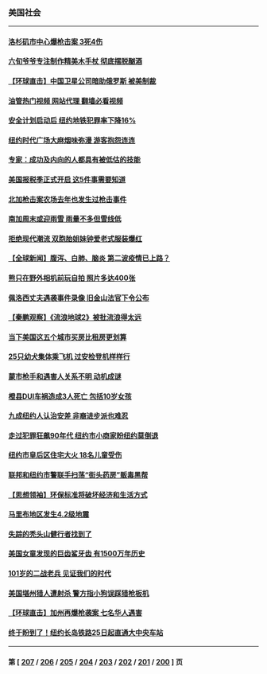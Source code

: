 ### 美国社会
---
#### [洛杉矶市中心爆枪击案 3死4伤](../../pages/ncid1078160/n13917382.md?01291645) 
#### [六旬爷爷专注制作精美木手杖 彻底摆脱酗酒](../../pages/ncid1078160/n13917114.md?01291645) 
#### [【环球直击】中国卫星公司暗助俄罗斯 被美制裁](../../pages/ncid1078160/n13916897.md?01291645) 
#### [油管热门视频 网站代理 翻墙必看视频](http://138.2.39.72:81/youtube.html?epic-marker?01291645)
#### [安全计划启动后 纽约地铁犯罪率下降16%](../../pages/ncid1078160/n13917081.md?01291645) 
#### [纽约时代广场大麻烟味弥漫 游客抱怨连连](../../pages/ncid1078160/n13917079.md?01291645) 
#### [专家：成功及内向的人都具有被低估的技能](../../pages/ncid1078160/n13917001.md?01291645) 
#### [美国报税季正式开启 这5件事需要知道](../../pages/ncid1078160/n13916947.md?01291645) 
#### [北加枪击案农场去年也发生过枪击事件](../../pages/ncid1078160/n13916957.md?01291645) 
#### [南加周末或迎雨雪 雨量不多但雪线低](../../pages/ncid1078160/n13916911.md?01291645) 
#### [拒绝现代潮流 双胞胎姐妹钟爱老式服装爆红](../../pages/ncid1078160/n13916529.md?01291645) 
#### [【全球新闻】腹泻、白肺、脑炎 第二波疫情已上路？](../../pages/ncid1078160/n13916633.md?01291645) 
#### [熊只在野外相机前玩自拍 照片多达400张](../../pages/ncid1078160/n13916614.md?01291645) 
#### [佩洛西丈夫遇袭事件录像  旧金山法官下令公布](../../pages/ncid1078160/n13916462.md?01291645) 
#### [【秦鹏观察】《流浪地球2》被批流浪得太远](../../pages/ncid1078160/n13916326.md?01291645) 
#### [当下美国这五个城市买房比租房更划算](../../pages/ncid1078160/n13916330.md?01291645) 
#### [25只幼犬集体乘飞机 过安检登机样样行](../../pages/ncid1078160/n13916381.md?01291645) 
#### [蒙市枪手和遇害人关系不明 动机成谜](../../pages/ncid1078160/n13916351.md?01291645) 
#### [橙县DUI车祸造成3人死亡 包括10岁女孩](../../pages/ncid1078160/n13916337.md?01291645) 
#### [九成纽约人认治安差 非裔进步派也难忍](../../pages/ncid1078160/n13915778.md?01291645) 
#### [走过犯罪狂飙90年代 纽约市小商家盼纽约莫倒退](../../pages/ncid1078160/n13915782.md?01291645) 
#### [纽约市皇后区住宅大火 18名儿童受伤](../../pages/ncid1078160/n13915769.md?01291645) 
#### [联邦和纽约市警联手扫荡“街头药房”贩毒黑帮](../../pages/ncid1078160/n13915761.md?01291645) 
#### [【思想领袖】环保标准将破坏经济和生活方式](../../pages/ncid1078160/n13887756.md?01291645) 
#### [马里布地区发生4.2级地震](../../pages/ncid1078160/n13915604.md?01291645) 
#### [失踪的秃头山健行者找到了](../../pages/ncid1078160/n13915617.md?01291645) 
#### [美国女童发现的巨齿鲨牙齿 有1500万年历史](../../pages/ncid1078160/n13915423.md?01291645) 
#### [101岁的二战老兵 见证我们的时代](../../pages/ncid1078160/n13915426.md?01291645) 
#### [美国堪州猎人遭射杀 警方指小狗误踩猎枪板机](../../pages/ncid1078160/n13915257.md?01291645) 
#### [【环球直击】加州再爆枪袭案 七名华人遇害](../../pages/ncid1078160/n13914369.md?01291645) 
#### [终于盼到了！纽约长岛铁路25日起直通大中央车站](../../pages/ncid1078160/n13915063.md?01291645) 

---
#### 第 [ [207](./207.md?01291645) / [206](./206.md?01291645) / [205](./205.md?01291645) / [204](./204.md?01291645) / [203](./203.md?01291645) / [202](./202.md?01291645) / [201](./201.md?01291645) / [200](./200.md?01291645) ] 页
